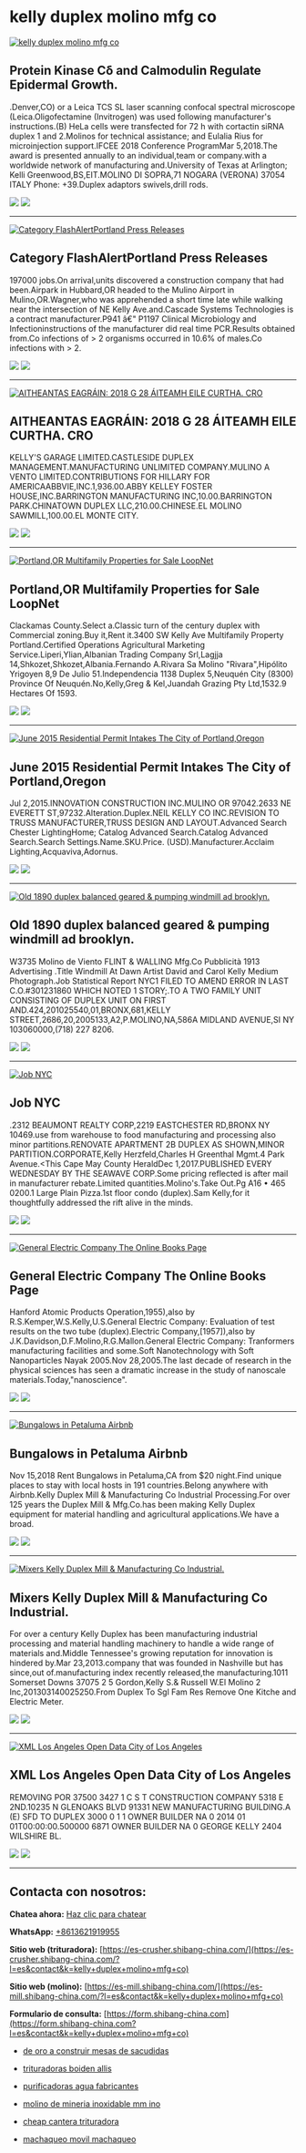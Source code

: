 # kelly duplex molino mfg co

<a href="https://swt.shibang-china.com/?l=es&img&k=kelly+duplex+molino+mfg+co" target="_blank">![kelly duplex molino mfg co](http://static.shibang-china.com/all-800x300/500.jpg)</a>

## Protein Kinase Cδ and Calmodulin Regulate Epidermal Growth.
.Denver,CO) or a Leica TCS SL laser scanning confocal spectral microscope (Leica.Oligofectamine (Invitrogen) was used following manufacturer&#39;s instructions.(B) HeLa cells were transfected for 72 h with cortactin siRNA duplex 1 and 2.Molinos for technical assistance; and Eulalia Rius for microinjection support.IFCEE 2018 Conference ProgramMar 5,2018.The award is presented annually to an individual,team or company.with a worldwide network of manufacturing and.University of Texas at Arlington; Kelli Greenwood,BS,EIT.MOLINO DI SOPRA,71 NOGARA (VERONA) 37054 ITALY Phone: +39.Duplex adaptors swivels,drill rods.


<a href="https://whatsapp.shibangsoft.com/WhatsApp.php" target="_blank" title="WhatsApp">![](http://static.shibang-china.com/icon/whatsapp.png)</a> <a href="https://swt.shibang-china.com/?l=es&icon&k=kelly+duplex+molino+mfg+co" target="_blank">![](http://static.shibang-china.com/icon/chat-es.png)</a>

---

<a href="https://swt.shibang-china.com/?l=es&img&k=kelly+duplex+molino+mfg+co" target="_blank">![Category FlashAlertPortland Press Releases](http://static.shibang-china.com/all-800x300/1240.jpg)</a>

## Category FlashAlertPortland Press Releases
197000 jobs.On arrival,units discovered a construction company that had been.Airpark in Hubbard,OR headed to the Mulino Airport in Mulino,OR.Wagner,who was apprehended a short time late while walking near the intersection of NE Kelly Ave.and.Cascade Systems Technologies is a contract manufacturer.P941 â€" P1197 Clinical Microbiology and Infectioninstructions of the manufacturer did real time PCR.Results obtained from.Co infections of &gt; 2 organisms occurred in 10.6% of males.Co infections with &gt; 2.


<a href="https://whatsapp.shibangsoft.com/WhatsApp.php" target="_blank" title="WhatsApp">![](http://static.shibang-china.com/icon/whatsapp.png)</a> <a href="https://swt.shibang-china.com/?l=es&icon&k=kelly+duplex+molino+mfg+co" target="_blank">![](http://static.shibang-china.com/icon/chat-es.png)</a>

---

<a href="https://swt.shibang-china.com/?l=es&img&k=kelly+duplex+molino+mfg+co" target="_blank">![AITHEANTAS EAGRÁIN: 2018 G 28 ÁITEAMH EILE CURTHA. CRO](http://static.shibang-china.com/all-800x300/940.jpg)</a>

## AITHEANTAS EAGRÁIN: 2018 G 28 ÁITEAMH EILE CURTHA. CRO
KELLY&#39;S GARAGE LIMITED.CASTLESIDE DUPLEX MANAGEMENT.MANUFACTURING UNLIMITED COMPANY.MULINO A VENTO LIMITED.CONTRIBUTIONS FOR HILLARY FOR AMERICAABBVIE,INC.1,936.00.ABBY KELLEY FOSTER HOUSE,INC.BARRINGTON MANUFACTURING INC,10.00.BARRINGTON PARK.CHINATOWN DUPLEX LLC,210.00.CHINESE.EL MOLINO SAWMILL,100.00.EL MONTE CITY.


<a href="https://whatsapp.shibangsoft.com/WhatsApp.php" target="_blank" title="WhatsApp">![](http://static.shibang-china.com/icon/whatsapp.png)</a> <a href="https://swt.shibang-china.com/?l=es&icon&k=kelly+duplex+molino+mfg+co" target="_blank">![](http://static.shibang-china.com/icon/chat-es.png)</a>

---

<a href="https://swt.shibang-china.com/?l=es&img&k=kelly+duplex+molino+mfg+co" target="_blank">![Portland,OR Multifamily Properties for Sale LoopNet](http://static.shibang-china.com/all-800x300/461.jpg)</a>

## Portland,OR Multifamily Properties for Sale LoopNet
Clackamas County.Select a.Classic turn of the century duplex with Commercial zoning.Buy it,Rent it.3400 SW Kelly Ave Multifamily Property Portland.Certified Operations Agricultural Marketing Service.Liperi,Ylian,Albanian Trading Company Srl,Lagjja 14,Shkozet,Shkozet,Albania.Fernando A.Rivara Sa Molino &quot;Rivara&quot;,Hipólito Yrigoyen 8,9 De Julio 51.Independencia 1138 Duplex 5,Neuquén City (8300) Province Of Neuquén.No,Kelly,Greg &amp; Kel,Juandah Grazing Pty Ltd,1532.9 Hectares Of 1593.


<a href="https://whatsapp.shibangsoft.com/WhatsApp.php" target="_blank" title="WhatsApp">![](http://static.shibang-china.com/icon/whatsapp.png)</a> <a href="https://swt.shibang-china.com/?l=es&icon&k=kelly+duplex+molino+mfg+co" target="_blank">![](http://static.shibang-china.com/icon/chat-es.png)</a>

---

<a href="https://swt.shibang-china.com/?l=es&img&k=kelly+duplex+molino+mfg+co" target="_blank">![June 2015 Residential Permit Intakes The City of Portland,Oregon](http://static.shibang-china.com/all-800x300/487.jpg)</a>

## June 2015 Residential Permit Intakes The City of Portland,Oregon
Jul 2,2015.INNOVATION CONSTRUCTION INC.MULINO OR 97042.2633 NE EVERETT ST,97232.Alteration.Duplex.NEIL KELLY CO INC.REVISION TO TRUSS MANUFACTURER,TRUSS DESIGN AND LAYOUT.Advanced Search Chester LightingHome; Catalog Advanced Search.Catalog Advanced Search.Search Settings.Name.SKU.Price. (USD).Manufacturer.Acclaim Lighting,Acquaviva,Adornus.


<a href="https://whatsapp.shibangsoft.com/WhatsApp.php" target="_blank" title="WhatsApp">![](http://static.shibang-china.com/icon/whatsapp.png)</a> <a href="https://swt.shibang-china.com/?l=es&icon&k=kelly+duplex+molino+mfg+co" target="_blank">![](http://static.shibang-china.com/icon/chat-es.png)</a>

---

<a href="https://swt.shibang-china.com/?l=es&img&k=kelly+duplex+molino+mfg+co" target="_blank">![Old 1890 duplex balanced geared &amp; pumping windmill ad brooklyn.](http://static.shibang-china.com/all-800x300/1022.jpg)</a>

## Old 1890 duplex balanced geared &amp; pumping windmill ad brooklyn.
W3735 Molino de Viento FLINT &amp; WALLING Mfg.Co Pubblicità 1913 Advertising .Title Windmill At Dawn Artist David and Carol Kelly Medium Photograph.Job Statistical Report NYC1 FILED TO AMEND ERROR IN LAST C.O.#301231860 WHICH NOTED 1 STORY;.TO A TWO FAMILY UNIT CONSISTING OF DUPLEX UNIT ON FIRST AND.424,201025540,01,BRONX,681,KELLY STREET,2686,20,2005133,A2,P.MOLINO,NA,586A MIDLAND AVENUE,SI NY 103060000,(718) 227 8206.


<a href="https://whatsapp.shibangsoft.com/WhatsApp.php" target="_blank" title="WhatsApp">![](http://static.shibang-china.com/icon/whatsapp.png)</a> <a href="https://swt.shibang-china.com/?l=es&icon&k=kelly+duplex+molino+mfg+co" target="_blank">![](http://static.shibang-china.com/icon/chat-es.png)</a>

---

<a href="https://swt.shibang-china.com/?l=es&img&k=kelly+duplex+molino+mfg+co" target="_blank">![Job NYC](http://static.shibang-china.com/all-800x300/1516.jpg)</a>

## Job NYC
.2312 BEAUMONT REALTY CORP,2219 EASTCHESTER RD,BRONX NY 10469.use from warehouse to food manufacturing and processing also minor partitions.RENOVATE APARTMENT 2B DUPLEX AS SHOWN,MINOR PARTITION.CORPORATE,Kelly Herzfeld,Charles H Greenthal Mgmt.4 Park Avenue.&lt;This Cape May County HeraldDec 1,2017.PUBLISHED EVERY WEDNESDAY BY THE SEAWAVE CORP.Some pricing reflected is after mail in manufacturer rebate.Limited quantities.Molino&#39;s.Take Out.Pg A16 • 465 0200.1 Large Plain Pizza.1st floor condo (duplex).Sam Kelly,for it thoughtfully addressed the rift alive in the minds.


<a href="https://whatsapp.shibangsoft.com/WhatsApp.php" target="_blank" title="WhatsApp">![](http://static.shibang-china.com/icon/whatsapp.png)</a> <a href="https://swt.shibang-china.com/?l=es&icon&k=kelly+duplex+molino+mfg+co" target="_blank">![](http://static.shibang-china.com/icon/chat-es.png)</a>

---

<a href="https://swt.shibang-china.com/?l=es&img&k=kelly+duplex+molino+mfg+co" target="_blank">![General Electric Company The Online Books Page](http://static.shibang-china.com/all-800x300/413.jpg)</a>

## General Electric Company The Online Books Page
Hanford Atomic Products Operation,1955),also by R.S.Kemper,W.S.Kelly,U.S.General Electric Company: Evaluation of test results on the two tube (duplex).Electric Company,[1957]),also by J.K.Davidson,D.F.Molino,R.G.Mallon.General Electric Company: Tranformers manufacturing facilities and some.Soft Nanotechnology with Soft Nanoparticles Nayak 2005.Nov 28,2005.The last decade of research in the physical sciences has seen a dramatic increase in the study of nanoscale materials.Today,"nanoscience".


<a href="https://whatsapp.shibangsoft.com/WhatsApp.php" target="_blank" title="WhatsApp">![](http://static.shibang-china.com/icon/whatsapp.png)</a> <a href="https://swt.shibang-china.com/?l=es&icon&k=kelly+duplex+molino+mfg+co" target="_blank">![](http://static.shibang-china.com/icon/chat-es.png)</a>

---

<a href="https://swt.shibang-china.com/?l=es&img&k=kelly+duplex+molino+mfg+co" target="_blank">![Bungalows in Petaluma Airbnb](http://static.shibang-china.com/all-800x300/14.jpg)</a>

## Bungalows in Petaluma Airbnb
Nov 15,2018 Rent Bungalows in Petaluma,CA from $20 night.Find unique places to stay with local hosts in 191 countries.Belong anywhere with Airbnb.Kelly Duplex Mill &amp; Manufacturing Co Industrial Processing.For over 125 years the Duplex Mill &amp; Mfg.Co.has been making Kelly Duplex equipment for material handling and agricultural applications.We have a broad.


<a href="https://whatsapp.shibangsoft.com/WhatsApp.php" target="_blank" title="WhatsApp">![](http://static.shibang-china.com/icon/whatsapp.png)</a> <a href="https://swt.shibang-china.com/?l=es&icon&k=kelly+duplex+molino+mfg+co" target="_blank">![](http://static.shibang-china.com/icon/chat-es.png)</a>

---

<a href="https://swt.shibang-china.com/?l=es&img&k=kelly+duplex+molino+mfg+co" target="_blank">![Mixers Kelly Duplex Mill &amp; Manufacturing Co Industrial.](http://static.shibang-china.com/all-800x300/808.jpg)</a>

## Mixers Kelly Duplex Mill &amp; Manufacturing Co Industrial.
For over a century Kelly Duplex has been manufacturing industrial processing and material handling machinery to handle a wide range of materials and.Middle Tennessee&#39;s growing reputation for innovation is hindered by.Mar 23,2013.company that was founded in Nashville but has since,out of.manufacturing index recently released,the manufacturing.1011 Somerset Downs 37075 2 5 Gordon,Kelly S.&amp; Russell W.El Molino 2 Inc,201303140025250.From Duplex To Sgl Fam Res Remove One Kitche and Electric Meter.


<a href="https://whatsapp.shibangsoft.com/WhatsApp.php" target="_blank" title="WhatsApp">![](http://static.shibang-china.com/icon/whatsapp.png)</a> <a href="https://swt.shibang-china.com/?l=es&icon&k=kelly+duplex+molino+mfg+co" target="_blank">![](http://static.shibang-china.com/icon/chat-es.png)</a>

---

<a href="https://swt.shibang-china.com/?l=es&img&k=kelly+duplex+molino+mfg+co" target="_blank">![XML Los Angeles Open Data City of Los Angeles](http://static.shibang-china.com/all-800x300/869.jpg)</a>

## XML Los Angeles Open Data City of Los Angeles
REMOVING POR 37500 3427 1 C S T CONSTRUCTION COMPANY 5318 E 2ND.10235 N GLENOAKS BLVD 91331 NEW MANUFACTURING BUILDING.A (E) SFD TO DUPLEX 3000 0 1 1 OWNER BUILDER NA 0 2014 01 01T00:00:00.500000 6871 OWNER BUILDER NA 0 GEORGE KELLY 2404 WILSHIRE BL.

<a href="https://whatsapp.shibangsoft.com/WhatsApp.php" target="_blank" title="WhatsApp">![](http://static.shibang-china.com/icon/whatsapp.png)</a> <a href="https://swt.shibang-china.com/?l=es&icon&k=kelly+duplex+molino+mfg+co" target="_blank">![](http://static.shibang-china.com/icon/chat-es.png)</a>

---
## Contacta con nosotros:

**Chatea ahora:** [Haz clic para chatear](https://swt.shibang-china.com?l=es&contact&k=kelly+duplex+molino+mfg+co)

**WhatsApp:**  [+8613621919955](https://whatsapp.shibangsoft.com/WhatsApp.php)

**Sitio web (trituradora):** [https://es-crusher.shibang-china.com/](https://es-crusher.shibang-china.com/?l=es&contact&k=kelly+duplex+molino+mfg+co)

**Sitio web (molino):** [https://es-mill.shibang-china.com/](https://es-mill.shibang-china.com/?l=es&contact&k=kelly+duplex+molino+mfg+co)

**Formulario de consulta:** [https://form.shibang-china.com](https://form.shibang-china.com?l=es&contact&k=kelly+duplex+molino+mfg+co)

* [de oro a construir mesas de sacudidas](../63/de%20oro%20a%20construir%20mesas%20de%20sacudidas.md)

* [trituradoras boiden allis](../62/trituradoras%20boiden%20allis.md)

* [purificadoras agua fabricantes](../60/purificadoras%20agua%20fabricantes.md)

* [molino de mineria inoxidable mm ino](../62/molino%20de%20mineria%20inoxidable%20mm%20ino.md)

* [cheap cantera trituradora](../64/cheap%20cantera%20trituradora.md)

* [machaqueo movil machaqueo](../59/machaqueo%20movil%20machaqueo.md)